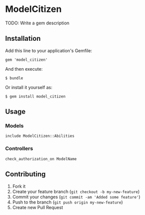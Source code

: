 # ModelCitizen

TODO: Write a gem description

## Installation

Add this line to your application's Gemfile:

    gem 'model_citizen'

And then execute:

    $ bundle

Or install it yourself as:

    $ gem install model_citizen

## Usage

### Models

`include ModelCitizen::Abilities`

### Controllers

`check_authorization_on ModelName`

## Contributing

1. Fork it
2. Create your feature branch (`git checkout -b my-new-feature`)
3. Commit your changes (`git commit -am 'Added some feature'`)
4. Push to the branch (`git push origin my-new-feature`)
5. Create new Pull Request
